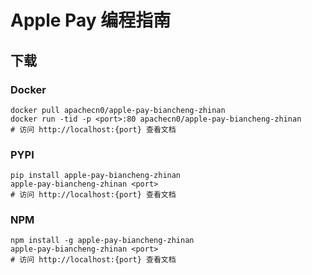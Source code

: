 # Apple Pay 编程指南

## 下载

### Docker

```
docker pull apachecn0/apple-pay-biancheng-zhinan
docker run -tid -p <port>:80 apachecn0/apple-pay-biancheng-zhinan
# 访问 http://localhost:{port} 查看文档
```

### PYPI

```
pip install apple-pay-biancheng-zhinan
apple-pay-biancheng-zhinan <port>
# 访问 http://localhost:{port} 查看文档
```

### NPM

```
npm install -g apple-pay-biancheng-zhinan
apple-pay-biancheng-zhinan <port>
# 访问 http://localhost:{port} 查看文档
```